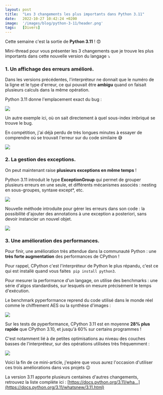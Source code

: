```yaml
---
layout: post
title:  "Les 3 changements les plus importants dans Python 3.11"
date:   2022-10-27 10:42:24 +0200
image:  '/images/blog/python-3-11/header.png'
tags:   [Divers]
---
```


Cette semaine c'est la sortie de **Python 3.11** ! 😍

Mini-thread pour vous présenter les 3 changements que je trouve les plus importants dans cette nouvelle version du langage ⤵️

### 1. Un affichage des erreurs amélioré.

Dans les versions précédentes, l'interpréteur ne donnait que le numéro de la ligne et le type d'erreur, ce qui pouvait être **ambigu** quand on faisait plusieurs calculs dans la même opération.

Python 3.11 donne l'emplacement exact du bug : 

<div class="gallery-box">
  <div class="gallery">
  <img src="/images/blog/python-3-11/1585552484357005312-FgBnhVDXEAkuAhO.jpg" draggable="false">
  </div>
</div>

Un autre exemple ici, où on sait directement à quel sous-index imbriqué se trouve le bug.

En compétition, j'ai déjà perdu de très longues minutes à essayer de comprendre où se trouvait l'erreur sur du code similaire 😅 

<div class="gallery-box">
  <div class="gallery">
  <img src="/images/blog/python-3-11/1585552487775363072-FgBnka1XEAIy3B_.jpg" draggable="false">
  </div>
</div>

### 2. La gestion des exceptions.

On peut maintenant raise **plusieurs exceptions en même temps** ! 

Python 3.11 introduit le type **ExceptionGroup** qui permet de grouper plusieurs erreurs en une seule, et différents mécanismes associés : nesting en sous-groupes, syntaxe except*, etc. 

<div class="gallery-box">
  <div class="gallery">
  <img src="/images/blog/python-3-11/1585552491084759046-FgBnutRXEAw8oIx.jpg" draggable="false">
  </div>
</div>

Nouvelle méthode introduite pour gérer les erreurs dans son code : la possibilité d'ajouter des annotations à une exception a posteriori, sans devoir instancier un nouvel objet. 

<div class="gallery-box">
  <div class="gallery">
  <img src="/images/blog/python-3-11/1585552494389764096-FgBn3uHXgBgT8Og.jpg" draggable="false">
  </div>
</div>

### 3. Une amélioration des performances.

Pour finir, une amélioration très attendue dans la communauté Python : une **très forte augmentation** des performances de CPython !

Pour rappel, CPython c'est l'interpréteur de Python le plus répandu, c'est ce qui est installé quand vous faites&nbsp;&nbsp;`pip install python3`.

Pour mesurer la performance d'un langage, on utilise des benchmarks : une série d'algos standardisés, sur lesquels on mesure précisément le temps d'exécution.

Le benchmark pyperformance reprend du code utilisé dans le monde réel comme le chiffrement AES ou la synthèse d'images : 

<div class="gallery-box">
  <div class="gallery">
  <img src="/images/blog/python-3-11/1585552500668653576-FgBoBZjWYAA05hz.png" draggable="false">
  </div>
</div>

Sur les tests de pyperformance, CPython 3.11 est en moyenne **28% plus rapide** que CPython 3.10, et jusqu'à 60% sur certains programmes !

C'est notamment lié à de petites optimisations au niveau des couches basses de l'interpréteur, sur des opérations utilisées très fréquemment : 

<div class="gallery-box">
  <div class="gallery">
  <img src="/images/blog/python-3-11/1585552503940194304-FgBnVpfXEA4eXST.jpg" draggable="false">
  </div>
</div>

Voici la fin de ce mini-article, j'espère que vous aurez l'occasion d'utiliser ces trois améliorations dans vos projets 😉

La version 3.11 apporte plusieurs centaines d'autres changements, retrouvez la liste complète ici : [https://docs.python.org/3.11/wha...](https://docs.python.org/3.11/whatsnew/3.11.html)

